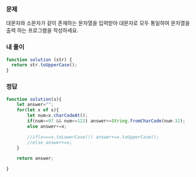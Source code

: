 ### 문제
대문자와 소문자가 같이 존재하는 문자열을 입력받아 대문자로 모두 통일하여 문자열을 출력 하는 프로그램을 작성하세요.

### 내 풀이
```js
function solution (str) {
  return str.toUpperCase();
}
```

### 정답
```js
function solution(s){         
    let answer="";
    for(let x of s){
        let num=x.charCodeAt();
        if(num>=97 && num<=122) answer+=String.fromCharCode(num-32);
        else answer+=x;

        //if(x===x.toLowerCase()) answer+=x.toUpperCase();
        //else answer+=x;
    }

    return answer;

}
```
